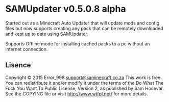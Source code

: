 SAMUpdater v0.5.0.8 alpha
=========================

Started out as a Minecraft Auto Updater that will update mods and config files
but now supports creating any pack that can be remotely downloaded and kept up
to date using SAMUpdater.

Supports Offline mode for installing cached packs to a pc without an internet
connection.

Lisence
-------
Copyright © 2015 Error_998 <support@saminecraft.co.za>
This work is free. You can redistribute it and/or modify it under the
terms of the Do What The Fuck You Want To Public License, Version 2,
as published by Sam Hocevar. See the COPYING file or visit
http://www.wtfpl.net/ for more details.